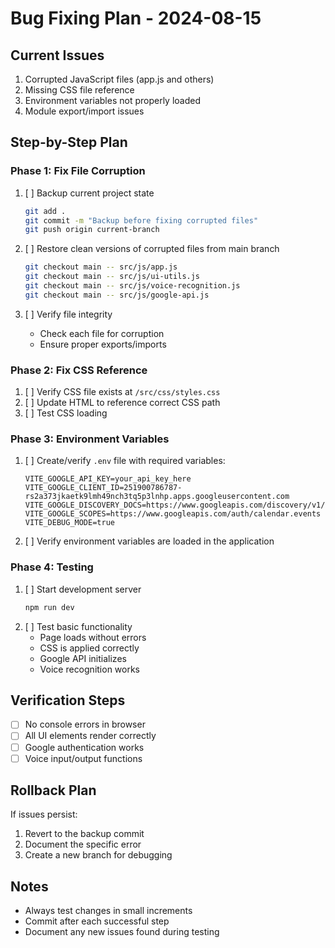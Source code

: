 # Bug Fixing Plan - 2024-08-15

## Current Issues
1. Corrupted JavaScript files (app.js and others)
2. Missing CSS file reference
3. Environment variables not properly loaded
4. Module export/import issues

## Step-by-Step Plan

### Phase 1: Fix File Corruption
1. [ ] Backup current project state
   ```bash
   git add .
   git commit -m "Backup before fixing corrupted files"
   git push origin current-branch
   ```

2. [ ] Restore clean versions of corrupted files from main branch
   ```bash
   git checkout main -- src/js/app.js
   git checkout main -- src/js/ui-utils.js
   git checkout main -- src/js/voice-recognition.js
   git checkout main -- src/js/google-api.js
   ```

3. [ ] Verify file integrity
   - Check each file for corruption
   - Ensure proper exports/imports

### Phase 2: Fix CSS Reference
1. [ ] Verify CSS file exists at `/src/css/styles.css`
2. [ ] Update HTML to reference correct CSS path
3. [ ] Test CSS loading

### Phase 3: Environment Variables
1. [ ] Create/verify `.env` file with required variables:
   ```
   VITE_GOOGLE_API_KEY=your_api_key_here
   VITE_GOOGLE_CLIENT_ID=251900786787-rs2a373jkaetk9lmh49nch3tq5p3lnhp.apps.googleusercontent.com
   VITE_GOOGLE_DISCOVERY_DOCS=https://www.googleapis.com/discovery/v1/apis/calendar/v3/rest
   VITE_GOOGLE_SCOPES=https://www.googleapis.com/auth/calendar.events
   VITE_DEBUG_MODE=true
   ```

2. [ ] Verify environment variables are loaded in the application

### Phase 4: Testing
1. [ ] Start development server
   ```bash
   npm run dev
   ```
2. [ ] Test basic functionality
   - Page loads without errors
   - CSS is applied correctly
   - Google API initializes
   - Voice recognition works

## Verification Steps
- [ ] No console errors in browser
- [ ] All UI elements render correctly
- [ ] Google authentication works
- [ ] Voice input/output functions

## Rollback Plan
If issues persist:
1. Revert to the backup commit
2. Document the specific error
3. Create a new branch for debugging

## Notes
- Always test changes in small increments
- Commit after each successful step
- Document any new issues found during testing
